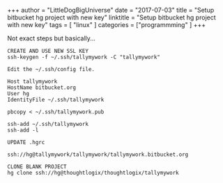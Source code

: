 +++
author = "LittleDogBigUniverse"
date = "2017-07-03"
title = "Setup bitbucket hg project with new key"
linktitle = "Setup bitbucket hg project with new key"
tags = [ "linux" ]
categories = ["programmming" ]
+++

Not exact steps but basically...

```less
CREATE AND USE NEW SSL KEY
ssh-keygen -f ~/.ssh/tallymywork -C "tallymywork" 
 
Edit the ~/.ssh/config file. 
 
Host tallymywork 
HostName bitbucket.org 
User hg 
IdentityFile ~/.ssh/tallymywork 
 
pbcopy < ~/.ssh/tallymywork.pub 
 
ssh-add ~/.ssh/tallymywork 
ssh-add -l 

UPDATE .hgrc
 
ssh://hg@tallymywork/tallymywork/tallymywork.bitbucket.org 
 
CLONE BLANK PROJECT
hg clone ssh://hg@thoughtlogix/thoughtlogix/tallymywork 
```
